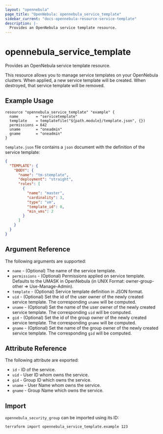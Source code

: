 ```yaml
---
layout: "opennebula"
page_title: "OpenNebula: opennebula_service_template"
sidebar_current: "docs-opennebula-resource-service-template"
description: |-
  Provides an OpenNebula service template resource.
---
```


# opennebula_service_template

Provides an OpenNebula service template resource.

This resource allows you to manage service templates on your OpenNebula clusters. When applied,
a new service template will be created. When destroyed, that service template will be removed.

## Example Usage

```hcl
resource "opennebula_service_template" "example" {
  name        = "servicetemplate"
  template    = templatefile("${path.module}/template.json", {})
  permissions = 642
  uname       = "oneadmin"
  gname       = "oneadmin"
}
```

`template.json` file contains a `json` document with the definition of the service template:

```json
{
  "TEMPLATE": {
    "BODY": {
      "name": "tm-stemplate",
      "deployment": "straight",
      "roles": [
        {
          "name": "master",
          "cardinality": 3,
          "type": "vm",
          "template_id": 0,
          "min_vms": 2
        }
      ]
    }
  }
}
```

## Argument Reference

The following arguments are supported:

* `name` - (Optional) The name of the service template.
* `permissions` - (Optional) Permissions applied on service template. Defaults to the UMASK in OpenNebula (in UNIX Format: owner-group-other => Use-Manage-Admin).
* `template` - (Optional) Service template definition in JSON format.
* `uid` - (Optional) Set the id of the user owner of the newly created service template. The corresponding `uname` will be computed.
* `uname` - (Optional) Set the name of the user owner of the newly created service template. The corresponding `uid` will be computed.
* `gid` - (Optional) Set the id of the group owner of the newly created service template. The corresponding `gname` will be computed.
* `gname` - (Optional) Set the name of the group owner of the newly created service template. The corresponding `gid` will be computed.

## Attribute Reference

The following attribute are exported:

* `id` - ID of the service.
* `uid` - User ID whom owns the service.
* `gid` - Group ID which owns the service.
* `uname` - User Name whom owns the service.
* `gname` - Group Name which owns the service.

## Import

`opennebula_security_group` can be imported using its ID:

```shell
terraform import opennebula_service_template.example 123
```
